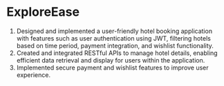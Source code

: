 # ExploreEase
1. Designed and implemented a user-friendly hotel booking application with features such as user authentication
using JWT, filtering hotels based on time period, payment integration, and wishlist functionality.
2. Created and integrated RESTful APIs to manage hotel details, enabling efficient data retrieval and display
for users within the application.
3. Implemented secure payment and wishlist features to improve user experience.

